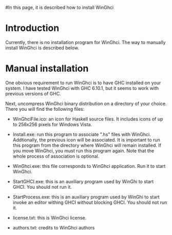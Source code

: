 #In this page, it is described how to install WinGhci
# Introduction #

Currently, there is no installation program for WinGhci. The way to manually install WinGhci is described below.

# Manual installation #

One obvious requirement to run WinGhci is to have GHC installed on your system. I have tested WinGhci with GHC 6.10.1, but it seems to work with previous versions of GHC.

Next, uncompress WinGhci binary distribution on a directory of your choice. There you will find the following files:

  * WinGhciFile.ico: an icon for Haskell source files. It includes icons of up to 256x256 pixels for Windows Vista.

  * Install.exe: run this program to associate ".hs" files with WinGhci. Addtionally, the previous icon will be associated. It is important to run this program from the directory where WinGhci will remain installed. If you move WinGhci, you must run this program again. Note that the whole process of association is optional.

  * WinGhci.exe: this file corresponds to WinGhci application. Run it to start WinGhci.

  * StartGHCI.exe: this is an auxiliary program used by WinGhi to start GHCI. You should not run it.

  * StartProcess.exe: this is an auxiliary program used by WinGhi to start invoke an editor withing GHCI without blocking GHCI. You should not run it.

  * license.txt: this is WinGhci license.

  * authors.txt: credits to WinGhci authors
